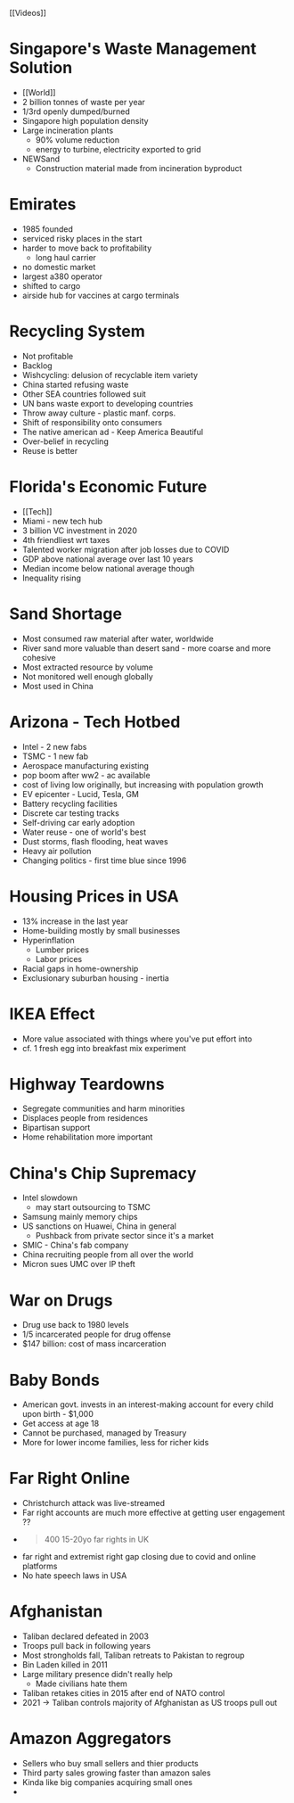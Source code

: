 [[Videos]]
# Singapore's Waste Management Solution
- [[World]]
- 2 billion tonnes of waste per year
- 1/3rd openly dumped/burned
- Singapore high population density 
- Large incineration plants
	- 90% volume reduction
	- energy to turbine, electricity exported to grid
- NEWSand
	- Construction material made from incineration byproduct

# Emirates
- 1985 founded
- serviced risky places in the start
- harder to move back to profitability
	- long haul carrier
- no domestic market
- largest a380 operator
- shifted to cargo
- airside hub for vaccines at cargo terminals

# Recycling System
- Not profitable
- Backlog
- Wishcycling: delusion of recyclable item variety
- China started refusing waste
- Other SEA countries followed suit
- UN bans waste export to developing countries
- Throw away culture - plastic manf. corps.
- Shift of responsibility onto consumers
- The native american ad - Keep America Beautiful
- Over-belief in recycling
- Reuse is better

# Florida's Economic Future
- [[Tech]]
- Miami - new tech hub
- 3 billion VC investment in 2020
- 4th friendliest wrt taxes
- Talented worker migration after job losses due to COVID
- GDP above national average over last 10 years
- Median income below national average though
- Inequality rising

# Sand Shortage
- Most consumed raw material after water, worldwide
- River sand more valuable than desert sand - more coarse and more cohesive
- Most extracted resource by volume
- Not monitored well enough globally
- Most used in China

# Arizona - Tech Hotbed
- Intel - 2 new fabs
- TSMC - 1 new fab
- Aerospace manufacturing existing
- pop boom after ww2 - ac available
- cost of living low originally, but increasing with population growth
- EV epicenter - Lucid, Tesla, GM
- Battery recycling facilities
- Discrete car testing tracks
- Self-driving car early adoption
- Water reuse - one of world's best
- Dust storms, flash flooding, heat waves
-  Heavy air pollution
-  Changing politics - first time blue since 1996

# Housing Prices in USA
- 13% increase in the last year
- Home-building mostly by small businesses
- Hyperinflation
	- Lumber prices
	- Labor prices
- Racial gaps in home-ownership
- Exclusionary suburban housing - inertia

# IKEA Effect
- More value associated with things where you've put effort into
- cf. 1 fresh egg into breakfast mix experiment

# Highway Teardowns
- Segregate communities and harm minorities
- Displaces people from residences
- Bipartisan support
- Home rehabilitation more important

# China's Chip Supremacy
- Intel slowdown
	- may start outsourcing to TSMC
- Samsung mainly memory chips
- US sanctions on Huawei, China in general
	- Pushback from private sector since it's a market
- SMIC - China's fab company
- China recruiting people from all over the world
- Micron sues UMC over IP theft

# War on Drugs
- Drug use back to 1980 levels 
- 1/5 incarcerated people for drug offense
- $147 billion: cost of mass incarceration

# Baby Bonds
- American govt. invests in an interest-making account for every child upon birth - $1,000
- Get access at age 18
- Cannot be purchased, managed by Treasury
- More for lower income families, less for richer kids

# Far Right Online
- Christchurch attack was live-streamed
- Far right accounts are much more effective at getting user engagement ??
- >400 15-20yo far rights in UK
- far right and extremist right gap closing due to covid and online platforms
- No hate speech laws in USA

# Afghanistan
- Taliban declared defeated in 2003
- Troops pull back in following years
- Most strongholds fall, Taliban retreats to Pakistan to regroup
- Bin Laden killed in 2011
- Large military presence didn't really help 
	- Made civilians hate them
- Taliban retakes cities in 2015 after end of NATO control
- 2021 -> Taliban controls majority of Afghanistan as US troops pull out

# Amazon Aggregators
- Sellers who buy small sellers and thier products
- Third party sales growing faster than amazon sales
- Kinda like big companies acquiring small ones
- 